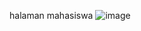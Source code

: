 halaman mahasiswa ![image](https://github.com/user-attachments/assets/b0c284d2-475b-4ac7-844c-54aaf4d5ef94)
